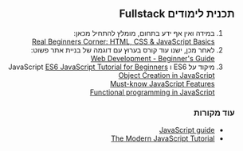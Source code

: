 <div dir="rtl">

## תכנית לימודים Fullstack

<ol>

  <li> במידה ואין אף ידע בתחום, מומלץ להתחיל מכאן: <br>
  <a href="https://www.youtube.com/playlist?list=PL55RiY5tL51oJMqB1syVpXmQySoJsduFl">Real Beginners Corner: HTML, CSS & JavaScript Basics</a>

  <li> לאחר מכן, ישנו עוד קורס בערוץ עם דוגמה של בניית אתר פשוט: <br>
  <a href="https://www.youtube.com/playlist?list=PL55RiY5tL51rv_vo3TM3Byu71RYchX_l_">Web Development - Beginner's Guide</a>

  <li> מיקוד על ES6 ו JavaScript
  <a href="https://www.youtube.com/watch?v=wwUbI2i_LZM">ES6 JavaScript Tutorial for Beginners</a> <br>
  <a href="https://www.youtube.com/playlist?list=PL0zVEGEvSaeHBZFy6Q8731rcwk0Gtuxub" > Object Creation in JavaScript </a> <br>
  <a href="https://www.youtube.com/playlist?list=PL0zVEGEvSaeHJppaRLrqjeTPnCH6vw-sm">Must-know JavaScript Features</a> <br>
  <a href="https://www.youtube.com/playlist?list=PL0zVEGEvSaeEd9hlmCXrk5yUyqUag-n84" > Functional programming in JavaScript </a> <br>
 
</ol>

### עוד מקורות

<ul>
  <li> <a href="https://developer.mozilla.org/en-US/docs/Web/JavaScript#JavaScript_guide"> JavaScript guide </a>
    
  <li> <a href="https://javascript.info/"> The Modern JavaScript Tutorial </a>
  
</ul>
